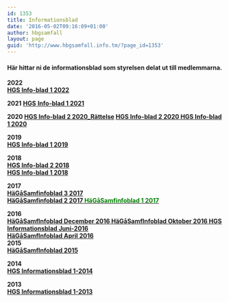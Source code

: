 ```yaml
---
id: 1353
title: Informationsblad
date: '2016-05-02T09:16:09+01:00'
author: hbgsamfall
layout: page
guid: 'http://www.hbgsamfall.info.tm/?page_id=1353'
---
```


#### Här hittar ni de informationsblad som styrelsen delat ut till medlemmarna.

**2022  
[HGS Info-blad 1 2022](http://www.hbgsamfall.win/wp-content/uploads/2022/08/HGS-Info-blad-1-2022_v3.pdf)**

**2021** [**HGS** **Info-blad 1 2021**](http://www.hbgsamfall.win/wp-content/uploads/2021/08/HGS-Info-blad-1-2021.pdf)

**2020 [HGS Info-blad 2 2020\_Rättelse](http://www.hbgsamfall.win/wp-content/uploads/2021/01/HGS-Info-blad-2-2020_Rattelse.pdf) [HGS Info-blad 2 2020 ](http://www.hbgsamfall.win/wp-content/uploads/2020/11/HGS-Info-blad-2-2020.pdf) [HGS Info-blad 1 2020](http://www.hbgsamfall.win/wp-content/uploads/2020/07/HGS-Info-blad-1-2020.pdf)**

**2019  
[HGS Info-blad 1 2019](http://www.hbgsamfall.win/wp-content/uploads/2019/11/HGS-Info-blad-1-2019.pdf)**

**2018  
[HGS Info-blad 2 2018](http://www.hbgsamfall.win/wp-content/uploads/2018/11/HGS-Info-blad-2-2018.pdf)**  
**[HGS Info-blad 1 2018](http://www.hbgsamfall.win/wp-content/uploads/2018/05/HGS-Info-blad-1-2018.pdf)**

**2017  
[HäGåSamfinfoblad 3 2017](http://www.hbgsamfall.win/wp-content/uploads/2017/09/HGS-Info-blad-3-2017.pdf)  
[HäGåSamfinfoblad 2 2017  ](http://www.hbgsamfall.win/wp-content/uploads/2017/05/HäGåSamginfoblad-2-2017.pdf)[<span style="color: #008000;">HäGåSamfinfoblad 1 2017</span>](http://www.hbgsamfall.win/wp-content/uploads/2017/02/HGS-Info-blad-1-2017_OJ.pdf)**

**2016  
[HäGåSamfInfoblad December 2016  ](http://www.hbgsamfall.win/wp-content/uploads/2016/12/HäGåSamfInfoblad-December-2016.pdf)[HäGåSamfInfoblad Oktober 2016  ](http://www.hbgsamfall.win/wp-content/uploads/2016/10/HäGåSamfInfoblad-Oktober-2016.pdf)[HGS Informationsblad Juni-2016](http://www.hbgsamfall.win/wp-content/uploads/2016/07/HGS-Informationsblad-Juni-2016.pdf)**  
**[HäGåSamfInfoblad April 2016](http://www.hbgsamfall.win/wp-content/uploads/2016/05/HäGåSamfInfoblad-April-2016.pdf)**  
**[  ](http://www.hbgsamfall.win/wp-content/uploads/2016/07/HGS-Informationsblad-Juni-2016.pdf)2015  
[HäGåSamfInfoblad 2015](http://www.hbgsamfall.win/wp-content/uploads/2016/05/HäGåSamfInfoblad-2015.pdf)**

**2014  
[HGS Informationsblad 1-2014](http://admin.hbgsamfall.win/wp-content/uploads/2014/04/HGS-Informationsblad-1-2014.pdf)**

**2013**  
**[HGS Informationsblad 1-2013](http://admin.hbgsamfall.win/wp-content/uploads/2014/04/HGS-Informationsblad-1-2013.pdf)**